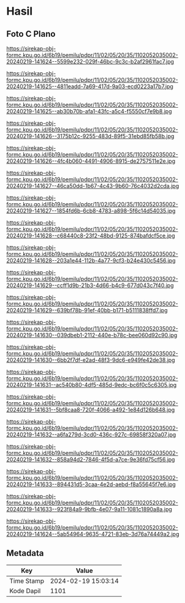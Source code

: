 # Hasil

## Foto C Plano

https://sirekap-obj-formc.kpu.go.id/6b19/pemilu/pdpr/11/02/05/20/35/1102052035002-20240219-141624--5599e232-029f-46bc-9c3c-b2af2961fac7.jpg

https://sirekap-obj-formc.kpu.go.id/6b19/pemilu/pdpr/11/02/05/20/35/1102052035002-20240219-141625--4811eadd-7a69-417d-9a03-ecd0223a17b7.jpg

https://sirekap-obj-formc.kpu.go.id/6b19/pemilu/pdpr/11/02/05/20/35/1102052035002-20240219-141625--ab30b70b-afa1-43fc-a5c4-f5550cf7e9b8.jpg

https://sirekap-obj-formc.kpu.go.id/6b19/pemilu/pdpr/11/02/05/20/35/1102052035002-20240219-141626--3175b12c-9255-483d-89f5-31ebd85fb58b.jpg

https://sirekap-obj-formc.kpu.go.id/6b19/pemilu/pdpr/11/02/05/20/35/1102052035002-20240219-141626--4fc4b060-4491-4906-8915-de2757511e2e.jpg

https://sirekap-obj-formc.kpu.go.id/6b19/pemilu/pdpr/11/02/05/20/35/1102052035002-20240219-141627--46ca50dd-1b67-4c43-9b60-76c4032d2cda.jpg

https://sirekap-obj-formc.kpu.go.id/6b19/pemilu/pdpr/11/02/05/20/35/1102052035002-20240219-141627--1854fd6b-6cb8-4783-a898-5f6c14d54035.jpg

https://sirekap-obj-formc.kpu.go.id/6b19/pemilu/pdpr/11/02/05/20/35/1102052035002-20240219-141628--c68440c8-23f2-48bd-9125-874bafdcf5ce.jpg

https://sirekap-obj-formc.kpu.go.id/6b19/pemilu/pdpr/11/02/05/20/35/1102052035002-20240219-141628--203a1e44-112b-4a77-9cf3-b24e430c5456.jpg

https://sirekap-obj-formc.kpu.go.id/6b19/pemilu/pdpr/11/02/05/20/35/1102052035002-20240219-141629--ccff1d9b-21b3-4d66-b4c9-677d043c7f40.jpg

https://sirekap-obj-formc.kpu.go.id/6b19/pemilu/pdpr/11/02/05/20/35/1102052035002-20240219-141629--639bf78b-91ef-40bb-b171-b5111838ffd7.jpg

https://sirekap-obj-formc.kpu.go.id/6b19/pemilu/pdpr/11/02/05/20/35/1102052035002-20240219-141630--039dbeb1-2112-440e-b78c-bee060d92c90.jpg

https://sirekap-obj-formc.kpu.go.id/6b19/pemilu/pdpr/11/02/05/20/35/1102052035002-20240219-141630--6bb2f7df-e2ad-48f3-9dc6-e949fe42de38.jpg

https://sirekap-obj-formc.kpu.go.id/6b19/pemilu/pdpr/11/02/05/20/35/1102052035002-20240219-141631--ac540b80-4df5-485d-9edc-bc6f0c5c6305.jpg

https://sirekap-obj-formc.kpu.go.id/6b19/pemilu/pdpr/11/02/05/20/35/1102052035002-20240219-141631--5bf8caa8-720f-4066-a492-1e84d126b648.jpg

https://sirekap-obj-formc.kpu.go.id/6b19/pemilu/pdpr/11/02/05/20/35/1102052035002-20240219-141632--a6fa279d-3cd0-436c-927c-69858f320a07.jpg

https://sirekap-obj-formc.kpu.go.id/6b19/pemilu/pdpr/11/02/05/20/35/1102052035002-20240219-141632--858a94d2-7846-4f5d-a7ce-9e36fd75cf56.jpg

https://sirekap-obj-formc.kpu.go.id/6b19/pemilu/pdpr/11/02/05/20/35/1102052035002-20240219-141633--894431d5-3caa-4e2d-aebd-f8a55645f7e6.jpg

https://sirekap-obj-formc.kpu.go.id/6b19/pemilu/pdpr/11/02/05/20/35/1102052035002-20240219-141633--923f84a9-9bfb-4e07-9a11-1081c1890a8a.jpg

https://sirekap-obj-formc.kpu.go.id/6b19/pemilu/pdpr/11/02/05/20/35/1102052035002-20240219-141624--5ab54964-9635-4721-83eb-3d76a74449a2.jpg


## Metadata

| Key        | Value               |
| ---------- | ------------------- |
| Time Stamp | 2024-02-19 15:03:14 |
| Kode Dapil | 1101                |



